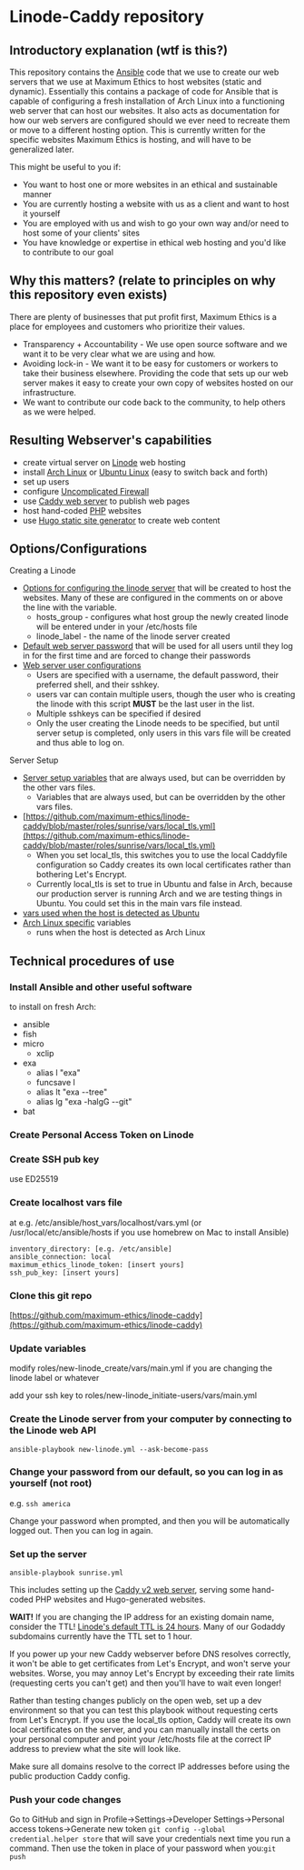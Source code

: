 # Linode-Caddy repository

## Introductory explanation (wtf is this?)

This repository contains the [Ansible](https://www.ansible.com/) code that we use to create our web servers that we use at Maximum Ethics to host websites (static and dynamic). Essentially this contains a package of code for Ansible that is capable of configuring a fresh installation of Arch Linux into a functioning web server that can host our websites.  It also acts as documentation for how our web servers are configured should we ever need to recreate them or move to a different hosting option. This is currently written for the specific websites Maximum Ethics is hosting, and will have to be generalized later.

This might be useful to you if:

- You want to host one or more websites in an ethical and sustainable manner
- You are currently hosting a website with us as a client and want to host it yourself
- You are employed with us and wish to go your own way and/or need to host some of your clients' sites
- You have knowledge or expertise in ethical web hosting and you'd like to contribute to our goal

## Why this matters? (relate to principles on why this repository even exists)

There are plenty of businesses that put profit first, Maximum Ethics is a place for employees and customers who prioritize their values.

- Transparency + Accountability - We use open source software and we want it to be very clear what we are using and how.
- Avoiding lock-in - We want it to be easy for customers or workers to take their business elsewhere. Providing the code that sets up our web server makes it easy to create your own copy of websites hosted on our infrastructure.
- We want to contribute our code back to the community, to help others as we were helped.

## Resulting Webserver's capabilities

- create virtual server on [Linode](https://www.linode.com/) web hosting
- install [Arch Linux](https://archlinux.org/) or [Ubuntu Linux](https://ubuntu.com/) (easy to switch back and forth)
- set up users
- configure [Uncomplicated Firewall](https://en.wikipedia.org/wiki/Uncomplicated_Firewall)
- use [Caddy web server](https://caddyserver.com/) to publish web pages
- host hand-coded [PHP](https://en.wikipedia.org/wiki/PHP) websites
- use [Hugo static site generator](https://gohugo.io/) to create web content

## Options/Configurations

Creating a Linode

- [Options for configuring the linode server](https://github.com/maximum-ethics/linode-caddy/blob/master/roles/new-linode_create/vars/main.yml) that will be created to host the websites.  Many of these are configured in the comments on or above the line with the variable.
    - hosts_group - configures what host group the newly created linode will be entered under in your /etc/hosts file
    - linode_label - the name of the linode server created
- [Default web server password](https://github.com/maximum-ethics/linode-caddy/blob/master/roles/new-linode_harden/vars/main.yml) that will be used for all users until they log in for the first time and are forced to change their passwords
- [Web server user configurations](https://github.com/maximum-ethics/linode-caddy/blob/master/roles/new-linode_initiate-users/vars/main.yml)
    - Users are specified with a username, the default password, their preferred shell, and their sshkey.
    - users var can contain multiple users, though the user who is creating the linode with this script **MUST** be the last user in the list.
    - Multiple sshkeys can be specified if desired
    - Only the user creating the Linode needs to be specified, but until server setup is completed, only users in this vars file will be created and thus able to log on.

Server Setup

- [Server setup variables](https://github.com/maximum-ethics/linode-caddy/blob/master/roles/sunrise/vars/main.yml) that are always used, but can be overridden by the other vars files.
    - Variables that are always used, but can be overridden by the other vars files.
- [https://github.com/maximum-ethics/linode-caddy/blob/master/roles/sunrise/vars/local_tls.yml](https://github.com/maximum-ethics/linode-caddy/blob/master/roles/sunrise/vars/local_tls.yml)
    - When you set local_tls, this switches you to use the local Caddyfile configuration so Caddy creates its own local certificates rather than bothering Let's Encrypt.
    - Currently local_tls is set to true in Ubuntu and false in Arch, because our production server is running Arch and we are testing things in Ubuntu. You could set this in the main vars file instead.
- [vars used when the host is detected as Ubuntu](https://github.com/maximum-ethics/linode-caddy/blob/master/roles/sunrise/vars/Ubuntu.yml)
- [Arch Linux specific](https://github.com/maximum-ethics/linode-caddy/blob/master/roles/sunrise/vars/Archlinux.yml) variables
    - runs when the host is detected as Arch Linux

## Technical procedures of use

### Install Ansible and other useful software

to install on fresh Arch:

- ansible
- fish
- micro
    - xclip
- exa
    - alias l "exa"
    - funcsave l
    - alias lt "exa --tree"
    - alias lg "exa -halgG --git"
- bat

### Create Personal Access Token on Linode

### Create SSH pub key

use ED25519

### Create localhost vars file

at e.g. /etc/ansible/host_vars/localhost/vars.yml (or 
/usr/local/etc/ansible/hosts if you use homebrew on Mac to install 
Ansible)

```
inventory_directory: [e.g. /etc/ansible]
ansible_connection: local
maximum_ethics_linode_token: [insert yours]
ssh_pub_key: [insert yours]

```

### Clone this git repo

[https://github.com/maximum-ethics/linode-caddy](https://github.com/maximum-ethics/linode-caddy)

### Update variables

modify roles/new-linode_create/vars/main.yml if you are changing the linode label or whatever

add your ssh key to roles/new-linode_initiate-users/vars/main.yml

### Create the Linode server from your computer by connecting to the Linode web API

`ansible-playbook new-linode.yml --ask-become-pass`

### Change your password from our default, so you can log in as yourself (not root)

e.g. `ssh america`

Change your password when prompted, and then you will be automatically logged out. Then you can log in again.

### Set up the server

`ansible-playbook sunrise.yml`

This includes setting up the [Caddy v2 web server](https://caddyserver.com/), serving some hand-coded PHP websites and Hugo-generated websites.

**WAIT!** If you are changing the IP address for an existing domain name, consider the TTL! [Linode's default TTL is 24 hours](https://www.linode.com/docs/platform/manager/dns-manager/#troubleshoot-dns-records). Many of our Godaddy subdomains currently have the TTL set to 1 hour.

If you power up your new Caddy webserver before DNS resolves correctly, it won't be able to get certificates from Let's Encrypt, and won't serve your websites. Worse, you may annoy Let's Encrypt by exceeding their rate limits (requesting certs you can't get) and then you'll have to wait even longer! 

Rather than testing changes publicly on the open web, set up a dev environment so that you can test this playbook without requesting certs from Let's Encrypt. If you use the local_tls option, Caddy will create its own local certificates on the server, and you can manually install the certs on your personal computer and point your /etc/hosts file at the correct IP address to preview what the site will look like.

Make sure all domains resolve to the correct IP addresses before using the public production Caddy config.

### Push your code changes

Go to GitHub and sign in
Profile->Settings->Developer Settings->Personal access tokens->Generate new token `git config --global credential.helper store` that will save your credentials next time you run a command. Then use the token in place of your password when you:`git push`
